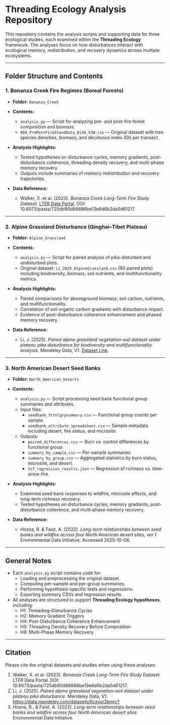 # Threading Ecology Analysis Repository

This repository contains the analysis scripts and supporting data for three ecological studies, each examined within the **Threading Ecology** framework. The analyses focus on how disturbances interact with ecological memory, redistribution, and recovery dynamics across multiple ecosystems.

---

## Folder Structure and Contents

### 1. Bonanza Creek Fire Regimes (Boreal Forests)
- **Folder:** `Bonanza_Creek`
- **Contents:**
  - `analysis.py` — Script for analyzing pre- and post-fire forest composition and biomass.
  - `804_PrePostFireStandData_DiVA_XJW.csv` — Original dataset with tree species densities, biomass, and deciduous index (DI) per transect.
- **Analysis Highlights:**
  - Tested hypotheses on disturbance cycles, memory gradients, post-disturbance coherence, threading density recovery, and multi-phase memory recovery.
  - Outputs include summaries of memory redistribution and recovery trajectories.

- **Data Reference:**
  - Walker, X. et al. (2023). *Bonanza Creek Long-Term Fire Study Dataset*. [LTER Data Portal](http://www.lter.uaf.edu/data/data-detail/id/1). DOI: 10.6073/pasta/725db90d86686be13e6d6b2da5d61217.

---

### 2. Alpine Grassland Disturbance (Qinghai–Tibet Plateau)
- **Folder:** `Alpine_Grassland`
- **Contents:**
  - `analysis.py` — Script for paired analysis of pika-disturbed and undisturbed plots.
  - Original dataset: `Li_2025_AlpineGrassland.csv` (90 paired plots) including biodiversity, biomass, soil nutrients, and multifunctionality metrics.
- **Analysis Highlights:**
  - Paired comparisons for aboveground biomass, soil carbon, nutrients, and multifunctionality.
  - Correlation of soil organic carbon gradients with disturbance impact.
  - Evidence of post-disturbance coherence enhancement and phased memory recovery.

- **Data Reference:**
  - Li, J. (2025). *Paired alpine grassland vegetation–soil dataset under plateau pika disturbance for biodiversity and multifunctionality analysis*. Mendeley Data, V1. [Dataset Link](https://data.mendeley.com/datasets/6cxvvr2bmn/1).

---

### 3. North American Desert Seed Banks
- **Folder:** `North_American_Deserts`
- **Contents:**
  - `analysis.py` — Script processing seed bank functional group summaries and attributes.
  - Input files:
    - `seedbank_fctnlgrpsummary.csv` — Functional group counts per sample.
    - `seedbank_attribute_spreadsheet.csv` — Sample metadata including desert, fire status, and microsite.
  - Outputs:
    - `paired_differences.csv` — Burn vs. control differences by functional group.
    - `summary_by_sample.csv` — Per-sample summaries.
    - `summary_by_group.csv` — Aggregated statistics by burn status, microsite, and desert.
    - `tsf_regression_results.json` — Regression of richness vs. time-since-fire.
- **Analysis Highlights:**
  - Examined seed bank responses to wildfire, microsite effects, and long-term richness recovery.
  - Tested hypotheses on disturbance cycles, memory gradients, post-disturbance coherence, and multi-phase memory recovery.

- **Data Reference:**
  - Hosna, R. & Faist, A. (2022). *Long-term relationships between seed banks and wildfire across four North American desert sites, ver 1*. Environmental Data Initiative. Accessed 2025-10-08.

---

## General Notes
- Each `analysis.py` script contains code for:
  - Loading and preprocessing the original dataset.
  - Computing per-sample and per-group summaries.
  - Performing hypothesis-specific tests and regressions.
  - Exporting summary CSVs and regression results.
- All analyses are structured to support **Threading Ecology hypotheses**, including:
  - H1: Threading–Disturbance Cycles
  - H2: Memory Gradient Triggers
  - H4: Post-Disturbance Coherence Enhancement
  - H5: Threading Density Recovery Before Composition
  - H6: Multi-Phase Memory Recovery

---

## Citation
Please cite the original datasets and studies when using these analyses:

1. Walker, X. et al. (2023). *Bonanza Creek Long-Term Fire Study Dataset*. LTER Data Portal. DOI: 10.6073/pasta/725db90d86686be13e6d6b2da5d61217.
2. Li, J. (2025). *Paired alpine grassland vegetation–soil dataset under plateau pika disturbance*. Mendeley Data, V1. https://data.mendeley.com/datasets/6cxvvr2bmn/1
3. Hosna, R., & Faist, A. (2022). *Long-term relationships between seed banks and wildfire across four North American desert sites*. Environmental Data Initiative.

